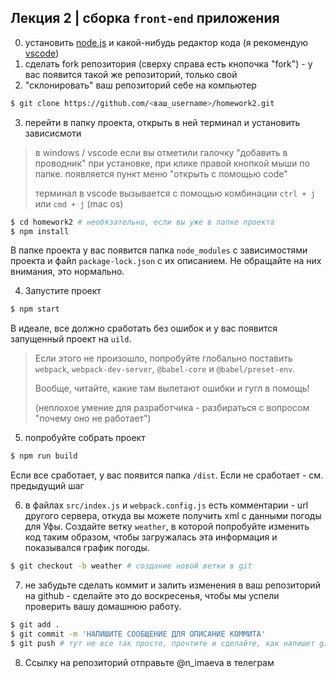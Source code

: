 ## Лекция 2 | сборка `front-end` приложения

0) установить [node.js](https://nodejs.org/) и какой-нибудь редактор кода (я рекомендую [vscode](https://code.visualstudio.com))
1) сделать fork репозитория (сверху справа есть кнопочка "fork") - у вас появится такой же репозиторий, только свой
2) "склонировать" ваш репозиторий себе на компьютер
```bash
$ git clone https://github.com/<ваш_username>/homework2.git
```
3) перейти в папку проекта, открыть в ней терминал и установить зависисмоти
> в windows / vscode если вы отметили галочку "добавить в проводник" при установке, при клике правой кнопкой мыши по папке. появляется пункт меню "открыть с помощью code"
>
> терминал в vscode вызывается с помощью комбинации `ctrl + j` или `cmd + j` (mac os)

```bash
$ cd homework2 # необязательно, если вы уже в папке проекта
$ npm install
```
В папке проекта у вас появится папка `node_modules` с зависимостями проекта и файл `package-lock.json` с их описанием. Не обращайте на них внимания, это нормально.

4) Запустите проект
```bash
$ npm start
```
В идеале, все должно сработать без ошибок и у вас появится запущенный проект на `uild`.
>
> Если этого не произошло, попробуйте глобально поставить `webpack`, `webpack-dev-server`, `@babel-core` и `@babel/preset-env`.
>
> Вообще, читайте, какие там вылетают ошибки и гугл в помощь!
>
> (неплохое умение для разработчика - разбираться с вопросом "почему оно не работает")

5) попробуйте собрать проект
```bash
$ npm run build
```
Если все сработает, у вас появится папка `/dist`. Если не сработает - см. предыдущий шаг

6) в файлах `src/index.js` и `webpack.config.js` есть комментарии - url другого сервера, откуда вы можете получить xml с данными погоды для Уфы. Создайте ветку `weather`, в которой попробуйте изменить код таким образом, чтобы загружалась эта информация и показывался график погоды.
```bash
$ git checkout -b weather # создание новой ветки в git
```

7) не забудьте сделать коммит и залить изменения в ваш репозиторий на github - сделайте это до воскресенья, чтобы мы успели проверить вашу домашнюю работу.
```bash
$ git add .
$ git commit -m 'НАПИШИТЕ СООБЩЕНИЕ ДЛЯ ОПИСАНИЕ КОММИТА'
$ git push # тут не все так просто, прочтите и сделайте, как напишет git
```

8) Ссылку на репозиторий отправьте @n_imaeva в телеграм

